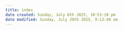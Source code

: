```yaml
---
title: index
date created: Sunday, July 6th 2025, 10:53:18 pm
date modified: Sunday, July 20th 2025, 9:13:40 am
---
```

